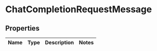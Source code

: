 # ChatCompletionRequestMessage

## Properties
Name | Type | Description | Notes
------------ | ------------- | ------------- | -------------
